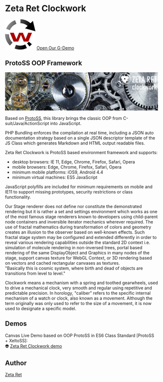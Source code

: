 # Zeta Ret Clockwork
[![Zeta Ret Clockwork Logo](https://raw.githubusercontent.com/ZetaRet/atom.io-packages/master/images/local/clockwork_logo_small.png)](https://clockwork.zetaret.com/demo/) [Open Our G-Demo](https://clockwork.zetaret.com/demo/)

## ProtoSS OOP Framework

![Zeta Ret Clockwork Cover](https://raw.githubusercontent.com/ZetaRet/atom.io-packages/master/images/local/clockwork1.jpg)

Based on [ProtoSS](https://github.com/ZetaRet/protoss), this library brings the classic OOP from C-suit/Java/ActionScript into JavaScript.

PHP Bundling enforces the compilation at real time, including a JSON auto documentation strategy based on a single JSON descriptor template of the JS Class which generates Markdown and HTML output readable files.

Zeta Ret Clockwork is ProtoSS based environment framework and supports:  
* desktop browsers: IE 11, Edge, Chrome, Firefox, Safari, Opera  
* mobile browsers: Edge, Chrome, Firefox, Safari, Opera  
* minimum mobile platforms: iOS9, Android 4.4  
* minimum virtual machines: ES5 JavaScript  

JavaScript polyfills are included for minimum requirements on mobile and IE11 to support missing prototypes, security restrictions or class functionality.

Our Stage renderer does not define nor constitute the demonstrated rendering but it is rather a set and settings environment which works as one of the most famous stage renderers known to developers using child-parent node containers and inversible iterator mechanics wherever required. The use of fractal mathematics during transformation of colors and geometry creates an illusion to the observer based on well-known effects. Such fractal stage system may be configured and extended differently in order to reveal various rendering capabilities outside the standard 2D context i.e. simulation of molecule rendering in non-inversed trees, portal based rendering of the same DisplayObject and Graphics in many nodes of the stage, support canvas texture for WebGL Context, or 3D rendering based on vectors and cached rectangular canvases as textures.  
"Basically this is cosmic system, where birth and dead of objects are transitions from level to level."  

Clockwork means a mechanism with a spring and toothed gearwheels, used to drive a mechanical clock, very smooth and regular using repetitive and predictable precision. In horology, "caliber" refers to the specific internal mechanism of a watch or clock, also known as a movement. Although the term originally was only used to refer to the size of a movement, it is now used to designate a specific model.

## Demos
Canvas Live Demo based on OOP ProtoSS in ES6 Class Standard [ProtoSS + XeltoSS]:  
:alien: [Zeta Ret Clockwork demo](https://clockwork.zetaret.com/demo/)  

## Author  
[Zeta Ret](https://zetaret.com/)  
